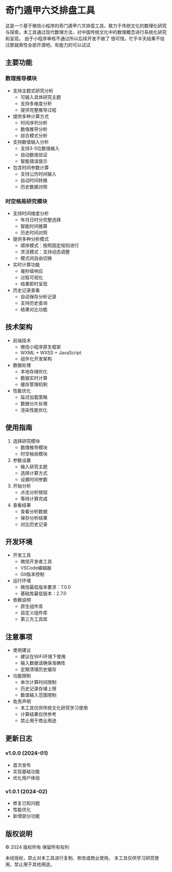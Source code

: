 # 奇门遁甲六爻排盘工具

这是一个基于微信小程序的奇门遁甲六爻排盘工具，致力于传统文化的数理化研究与探索。本工具通过现代数理方法，对中国传统文化中的数理概念进行系统化研究和呈现。 由于小程序审核不通过所以后续开发不做了 很可惜，忙乎半天结果不给过那就索性全部开源吧。有能力的可以试试

## 主要功能

### 数理推导模块
- 支持主题式研究分析
  - 可输入具体研究主题
  - 支持多维度分析
  - 提供完整推导过程
- 提供多种计算方式
  - 时间序列分析
  - 数值推导分析
  - 综合模式分析
- 支持数值输入分析
  - 支持3-5位数值输入
  - 自动数值验证
  - 智能错误提示
- 包含时间参数计算
  - 支持公历时间输入
  - 自动时间转换
  - 历史数据对照

### 时空格局研究模块
- 支持时间维度分析
  - 年月日时分完整选择
  - 智能时间推算
  - 历史时间对照
- 提供多种分析模式
  - 顺序模式：按照固定规则进行
  - 灵活模式：支持动态调整
  - 模式间自由切换
- 实时计算功能
  - 毫秒级响应
  - 过程可视化
  - 结果即时呈现
- 历史记录查看
  - 自动保存分析记录
  - 支持历史查询
  - 结果对比功能

## 技术架构
- 前端技术
  - 微信小程序原生框架
  - WXML + WXSS + JavaScript
  - 组件化开发架构
- 数据处理
  - 本地存储优化
  - 数据实时计算
  - 缓存管理机制
- 性能优化
  - 延迟加载策略
  - 数据分片处理
  - 渲染性能优化

## 使用指南
1. 选择研究模块
   - 数理推导模块
   - 时空格局模块
2. 参数设置
   - 输入研究主题
   - 选择计算方式
   - 设置时间参数
3. 开始分析
   - 点击分析按钮
   - 等待计算完成
4. 查看结果
   - 查看分析数据
   - 保存分析结果
   - 对比历史记录

## 开发环境
- 开发工具
  - 微信开发者工具
  - VSCode编辑器
  - Git版本控制
- 运行环境
  - 微信最低版本要求：7.0.0
  - 基础库最低版本：2.7.0
- 依赖说明
  - 原生组件库
  - 自定义组件库
  - 第三方工具库

## 注意事项
- 使用建议
  - 建议在WiFi环境下使用
  - 输入数据请确保准确性
  - 定期清理历史缓存
- 功能限制
  - 单次计算时间限制
  - 历史记录存储上限
  - 数值输入范围限制
- 免责声明
  - 本工具仅供传统文化研究学习使用
  - 计算结果仅供参考
  - 禁止用于商业用途

## 更新日志
### v1.0.0 (2024-01)
- 首次发布
- 实现基础功能
- 优化用户体验

### v1.0.1 (2024-02)
- 修复已知问题
- 性能优化
- 新增部分功能

## 版权说明
© 2024 版权所有
保留所有权利

未经授权，禁止对本工具进行复制、修改或商业使用。
本工具仅供学习研究使用，禁止用于其他用途。 
